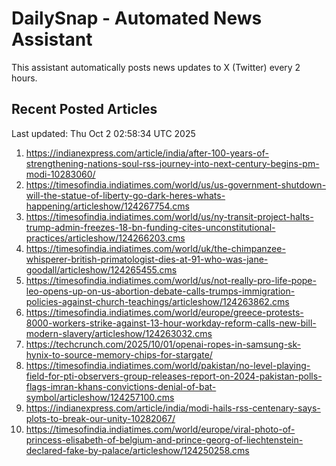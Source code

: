 # DailySnap - Automated News Assistant

This assistant automatically posts news updates to X (Twitter) every 2 hours.

## Recent Posted Articles

Last updated: Thu Oct  2 02:58:34 UTC 2025

1. https://indianexpress.com/article/india/after-100-years-of-strengthening-nations-soul-rss-journey-into-next-century-begins-pm-modi-10283060/
2. https://timesofindia.indiatimes.com/world/us/us-government-shutdown-will-the-statue-of-liberty-go-dark-heres-whats-happening/articleshow/124267754.cms
3. https://timesofindia.indiatimes.com/world/us/ny-transit-project-halts-trump-admin-freezes-18-bn-funding-cites-unconstitutional-practices/articleshow/124266203.cms
4. https://timesofindia.indiatimes.com/world/uk/the-chimpanzee-whisperer-british-primatologist-dies-at-91-who-was-jane-goodall/articleshow/124265455.cms
5. https://timesofindia.indiatimes.com/world/us/not-really-pro-life-pope-leo-opens-up-on-us-abortion-debate-calls-trumps-immigration-policies-against-church-teachings/articleshow/124263862.cms
6. https://timesofindia.indiatimes.com/world/europe/greece-protests-8000-workers-strike-against-13-hour-workday-reform-calls-new-bill-modern-slavery/articleshow/124263032.cms
7. https://techcrunch.com/2025/10/01/openai-ropes-in-samsung-sk-hynix-to-source-memory-chips-for-stargate/
8. https://timesofindia.indiatimes.com/world/pakistan/no-level-playing-field-for-pti-observers-group-releases-report-on-2024-pakistan-polls-flags-imran-khans-convictions-denial-of-bat-symbol/articleshow/124257100.cms
9. https://indianexpress.com/article/india/modi-hails-rss-centenary-says-plots-to-break-our-unity-10282067/
10. https://timesofindia.indiatimes.com/world/europe/viral-photo-of-princess-elisabeth-of-belgium-and-prince-georg-of-liechtenstein-declared-fake-by-palace/articleshow/124250258.cms
